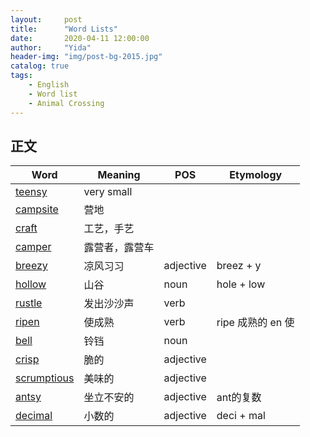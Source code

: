 ```yaml
---
layout:     post
title:      "Word Lists"
date:       2020-04-11 12:00:00
author:     "Yida"
header-img: "img/post-bg-2015.jpg"
catalog: true
tags:
    - English
    - Word list
    - Animal Crossing 
---
```


## 正文

|Word| Meaning|POS|Etymology|
|----|----|----|-----|
|[teensy](https://dictionary.cambridge.org/us/dictionary/english/teensy)|very small|
|[campsite](https://dictionary.cambridge.org/us/dictionary/english-chinese-simplified/campsite)|营地|
|[craft](https://dictionary.cambridge.org/us/dictionary/english-chinese-simplified/craft)|工艺，手艺|
|[camper](https://dictionary.cambridge.org/us/dictionary/english-chinese-simplified/camper)|露营者，露营车|
|[breezy](https://dictionary.cambridge.org/us/dictionary/english-chinese-simplified/breezy)|凉风习习|adjective| breez + y|
|[hollow](https://dictionary.cambridge.org/us/dictionary/english-chinese-simplified/hollow)|山谷| noun| hole + low |
|[rustle](https://dictionary.cambridge.org/us/dictionary/english-chinese-simplified/rustle)|发出沙沙声| verb| 
|[ripen](https://dictionary.cambridge.org/us/dictionary/english-chinese-simplified/ripen)|使成熟| verb| ripe 成熟的 en 使|
[bell](https://dictionary.cambridge.org/us/dictionary/english-chinese-simplified/bell?q=bells)|铃铛|noun
[crisp](https://dictionary.cambridge.org/us/dictionary/english-chinese-simplified/crisp)|脆的|adjective|
|[scrumptious](https://dictionary.cambridge.org/us/dictionary/english-chinese-simplified/scrumptious)|美味的|adjective|
|[antsy](https://dictionary.cambridge.org/us/dictionary/english-chinese-simplified/antsy)|坐立不安的|adjective| ant的复数
|[decimal](https://dictionary.cambridge.org/us/dictionary/english-chinese-simplified/decimal)|小数的|adjective| deci + mal


